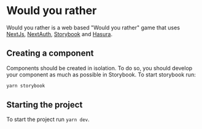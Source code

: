 # Would you rather

Would you rather is a web based "Would you rather" game that uses [NextJs](https://nextjs.org/), [NextAuth](https://next-auth.js.org/), [Storybook](https://storybook.js.org/) and [Hasura](https://hasura.io/).

## Creating a component

Components should be created in isolation. To do so, you should develop your component as much as possible in Storybook. To start storybook run:

```sh
yarn storybook
```

## Starting the project

To start the project run `yarn dev`.


